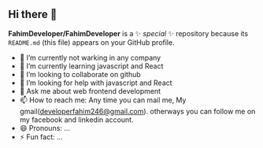 ## Hi there 👋


**FahimDeveloper/FahimDeveloper** is a ✨ _special_ ✨ repository because its `README.md` (this file) appears on your GitHub profile.

- 🔭 I’m currently not warking in any company
- 🌱 I’m currently learning javascript and React
- 👯 I’m looking to collaborate on github
- 🤔 I’m looking for help with javascript and React
- 💬 Ask me about web frontend development
- 📫 How to reach me: Any time you can mail me, My gmail(developerfahim246@gmail.com). otherways you can follow me on my facebook and linkedin account.
- 😄 Pronouns: ...
- ⚡ Fun fact: ...

